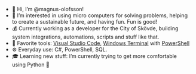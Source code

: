 - 👋 Hi, I’m @magnus-olofsson!
- 👀 I’m interested in using micro computers for solving problems, helping to create a sustainable future, and having fun. Fun is good!
- 💰 Currently working as a developer for the City of Skövde, building system integrations, automations, scripts and stuff like that.
- 🔨 Favorite tools: [Visual Studio Code](https://code.visualstudio.com/), [Windows Terminal](https://github.com/microsoft/terminal) with [PowerShell](https://learn.microsoft.com/en-us/powershell/scripting/install/installing-powershell)
- ⚙️ Everyday use: C#, PowerShell, SQL.
- 🎓 Learning new stuff: I’m currently trying to get more comfortable using Python 🐍


<!---
magnus-olofsson/magnus-olofsson is a ✨ special ✨ repository because its `README.md` (this file) appears on your GitHub profile.
You can click the Preview link to take a look at your changes.
--->
